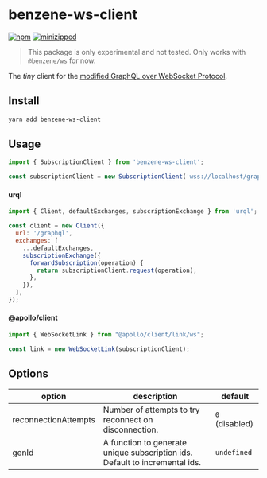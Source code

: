 # benzene-ws-client

[![npm](https://badgen.net/npm/v/@benzene/worker)](https://www.npmjs.com/package/@benzene/worker)
[![minizipped](https://badgen.net/bundlephobia/minzip/benzene-ws-client)](https://bundlephobia.com/result?p=benzene-ws-client)

> This package is only experimental and not tested. Only works with `@benzene/ws` for now.

The *tiny* client for the [modified GraphQL over WebSocket Protocol](https://github.com/hoangvvo/benzene/blob/main/packages/ws/PROTOCOL.md).

## Install

```bash
yarn add benzene-ws-client
```

## Usage

```js
import { SubscriptionClient } from 'benzene-ws-client';

const subscriptionClient = new SubscriptionClient('wss://localhost/graphql', options);
```

#### urql

```js
import { Client, defaultExchanges, subscriptionExchange } from 'urql';

const client = new Client({
  url: '/graphql',
  exchanges: [
    ...defaultExchanges,
    subscriptionExchange({
      forwardSubscription(operation) {
        return subscriptionClient.request(operation);
      },
    }),
  ],
});
```

#### @apollo/client

```js
import { WebSocketLink } from "@apollo/client/link/ws";

const link = new WebSocketLink(subscriptionClient);
```

## Options

| option | description | default |
| --- | --- | --- |
| reconnectionAttempts | Number of attempts to try reconnect on disconnection. | `0` (disabled) |
| genId | A function to generate unique subscription ids. Default to incremental ids. | `undefined` |

